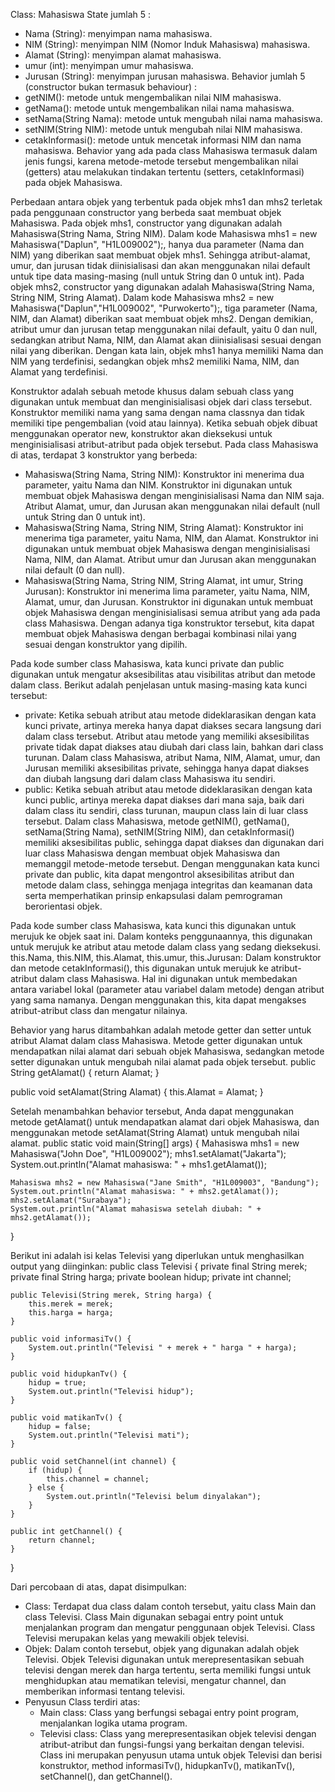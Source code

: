 Class: Mahasiswa
State jumlah 5 :
- Nama (String): menyimpan nama mahasiswa.
- NIM (String): menyimpan NIM (Nomor Induk Mahasiswa) mahasiswa.
- Alamat (String): menyimpan alamat mahasiswa.
- umur (int): menyimpan umur mahasiswa.
- Jurusan (String): menyimpan jurusan mahasiswa.
Behavior jumlah 5 (constructor bukan termasuk behaviour) :
- getNIM(): metode untuk mengembalikan nilai NIM mahasiswa.
- getNama(): metode untuk mengembalikan nilai nama mahasiswa.
- setNama(String Nama): metode untuk mengubah nilai nama mahasiswa.
- setNIM(String NIM): metode untuk mengubah nilai NIM mahasiswa.
- cetakInformasi(): metode untuk mencetak informasi NIM dan nama mahasiswa.
Behavior yang ada pada class Mahasiswa termasuk dalam jenis fungsi, karena metode-metode tersebut mengembalikan nilai (getters) atau melakukan tindakan tertentu (setters, cetakInformasi) pada objek Mahasiswa.

Perbedaan antara objek yang terbentuk pada objek mhs1 dan mhs2 terletak pada penggunaan constructor yang berbeda saat membuat objek Mahasiswa.
Pada objek mhs1, constructor yang digunakan adalah Mahasiswa(String Nama, String NIM). Dalam kode Mahasiswa mhs1 = new Mahasiswa("Daplun", "H1L009002");, hanya dua parameter (Nama dan NIM) yang diberikan saat membuat objek mhs1. Sehingga atribut-alamat, umur, dan jurusan tidak diinisialisasi dan akan menggunakan nilai default untuk tipe data masing-masing (null untuk String dan 0 untuk int).
Pada objek mhs2, constructor yang digunakan adalah Mahasiswa(String Nama, String NIM, String Alamat). Dalam kode Mahasiswa mhs2 = new Mahasiswa("Daplun","H1L009002", "Purwokerto");, tiga parameter (Nama, NIM, dan Alamat) diberikan saat membuat objek mhs2. Dengan demikian, atribut umur dan jurusan tetap menggunakan nilai default, yaitu 0 dan null, sedangkan atribut Nama, NIM, dan Alamat akan diinisialisasi sesuai dengan nilai yang diberikan.
Dengan kata lain, objek mhs1 hanya memiliki Nama dan NIM yang terdefinisi, sedangkan objek mhs2 memiliki Nama, NIM, dan Alamat yang terdefinisi.

Konstruktor adalah sebuah metode khusus dalam sebuah class yang digunakan untuk membuat dan menginisialisasi objek dari class tersebut. Konstruktor memiliki nama yang sama dengan nama classnya dan tidak memiliki tipe pengembalian (void atau lainnya). Ketika sebuah objek dibuat menggunakan operator new, konstruktor akan dieksekusi untuk menginisialisasi atribut-atribut pada objek tersebut.
Pada class Mahasiswa di atas, terdapat 3 konstruktor yang berbeda:
- Mahasiswa(String Nama, String NIM): Konstruktor ini menerima dua parameter, yaitu Nama dan NIM. Konstruktor ini digunakan untuk membuat objek Mahasiswa dengan menginisialisasi Nama dan NIM saja. Atribut Alamat, umur, dan Jurusan akan menggunakan nilai default (null untuk String dan 0 untuk int).
- Mahasiswa(String Nama, String NIM, String Alamat): Konstruktor ini menerima tiga parameter, yaitu Nama, NIM, dan Alamat. Konstruktor ini digunakan untuk membuat objek Mahasiswa dengan menginisialisasi Nama, NIM, dan Alamat. Atribut umur dan Jurusan akan menggunakan nilai default (0 dan null).
- Mahasiswa(String Nama, String NIM, String Alamat, int umur, String Jurusan): Konstruktor ini menerima lima parameter, yaitu Nama, NIM, Alamat, umur, dan Jurusan. Konstruktor ini digunakan untuk membuat objek Mahasiswa dengan menginisialisasi semua atribut yang ada pada class Mahasiswa.
Dengan adanya tiga konstruktor tersebut, kita dapat membuat objek Mahasiswa dengan berbagai kombinasi nilai yang sesuai dengan konstruktor yang dipilih.

Pada kode sumber class Mahasiswa, kata kunci private dan public digunakan untuk mengatur aksesibilitas atau visibilitas atribut dan metode dalam class. Berikut adalah penjelasan untuk masing-masing kata kunci tersebut:
- private: Ketika sebuah atribut atau metode dideklarasikan dengan kata kunci private, artinya mereka hanya dapat diakses secara langsung dari dalam class tersebut. Atribut atau metode yang memiliki aksesibilitas private tidak dapat diakses atau diubah dari class lain, bahkan dari class turunan. Dalam class Mahasiswa, atribut Nama, NIM, Alamat, umur, dan Jurusan memiliki aksesibilitas private, sehingga hanya dapat diakses dan diubah langsung dari dalam class Mahasiswa itu sendiri.
- public: Ketika sebuah atribut atau metode dideklarasikan dengan kata kunci public, artinya mereka dapat diakses dari mana saja, baik dari dalam class itu sendiri, class turunan, maupun class lain di luar class tersebut. Dalam class Mahasiswa, metode getNIM(), getNama(), setNama(String Nama), setNIM(String NIM), dan cetakInformasi() memiliki aksesibilitas public, sehingga dapat diakses dan digunakan dari luar class Mahasiswa dengan membuat objek Mahasiswa dan memanggil metode-metode tersebut.
Dengan menggunakan kata kunci private dan public, kita dapat mengontrol aksesibilitas atribut dan metode dalam class, sehingga menjaga integritas dan keamanan data serta memperhatikan prinsip enkapsulasi dalam pemrograman berorientasi objek.

Pada kode sumber class Mahasiswa, kata kunci this digunakan untuk merujuk ke objek saat ini. Dalam konteks penggunaannya, this digunakan untuk merujuk ke atribut atau metode dalam class yang sedang dieksekusi.
this.Nama, this.NIM, this.Alamat, this.umur, this.Jurusan: Dalam konstruktor dan metode cetakInformasi(), this digunakan untuk merujuk ke atribut-atribut dalam class Mahasiswa. Hal ini digunakan untuk membedakan antara variabel lokal (parameter atau variabel dalam metode) dengan atribut yang sama namanya. Dengan menggunakan this, kita dapat mengakses atribut-atribut class dan mengatur nilainya.

Behavior yang harus ditambahkan adalah metode getter dan setter untuk atribut Alamat dalam class Mahasiswa. Metode getter digunakan untuk mendapatkan nilai alamat dari sebuah objek Mahasiswa, sedangkan metode setter digunakan untuk mengubah nilai alamat pada objek tersebut.
public String getAlamat() {
    return Alamat;
}

public void setAlamat(String Alamat) {
    this.Alamat = Alamat;
}

Setelah menambahkan behavior tersebut, Anda dapat menggunakan metode getAlamat() untuk mendapatkan alamat dari objek Mahasiswa, dan menggunakan metode setAlamat(String Alamat) untuk mengubah nilai alamat.
public static void main(String[] args) {
    Mahasiswa mhs1 = new Mahasiswa("John Doe", "H1L009002");
    mhs1.setAlamat("Jakarta");
    System.out.println("Alamat mahasiswa: " + mhs1.getAlamat());

    Mahasiswa mhs2 = new Mahasiswa("Jane Smith", "H1L009003", "Bandung");
    System.out.println("Alamat mahasiswa: " + mhs2.getAlamat());
    mhs2.setAlamat("Surabaya");
    System.out.println("Alamat mahasiswa setelah diubah: " + mhs2.getAlamat());
}

Berikut ini adalah isi kelas Televisi yang diperlukan untuk menghasilkan output yang diinginkan:
public class Televisi {
    private final String merek;
    private final String harga;
    private boolean hidup;
    private int channel;

    public Televisi(String merek, String harga) {
        this.merek = merek;
        this.harga = harga;
    }

    public void informasiTv() {
        System.out.println("Televisi " + merek + " harga " + harga);
    }

    public void hidupkanTv() {
        hidup = true;
        System.out.println("Televisi hidup");
    }

    public void matikanTv() {
        hidup = false;
        System.out.println("Televisi mati");
    }

    public void setChannel(int channel) {
        if (hidup) {
            this.channel = channel;
        } else {
            System.out.println("Televisi belum dinyalakan");
        }
    }

    public int getChannel() {
        return channel;
    }
}

Dari percobaan di atas, dapat disimpulkan:
- Class: Terdapat dua class dalam contoh tersebut, yaitu class Main dan class Televisi. Class Main digunakan sebagai entry point untuk menjalankan program dan mengatur penggunaan objek Televisi. Class Televisi merupakan kelas yang mewakili objek televisi.
- Objek: Dalam contoh tersebut, objek yang digunakan adalah objek Televisi. Objek Televisi digunakan untuk merepresentasikan sebuah televisi dengan merek dan harga tertentu, serta memiliki fungsi untuk menghidupkan atau mematikan televisi, mengatur channel, dan memberikan informasi tentang televisi.
- Penyusun Class terdiri atas:
    - Main class: Class yang berfungsi sebagai entry point program, menjalankan logika utama program.
    - Televisi class: Class yang merepresentasikan objek televisi dengan atribut-atribut dan fungsi-fungsi yang berkaitan dengan televisi. Class ini merupakan penyusun utama untuk objek Televisi dan berisi konstruktor, method informasiTv(), hidupkanTv(), matikanTv(), setChannel(), dan getChannel().

